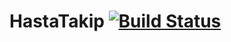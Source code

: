 # HastaTakip [![Build Status](https://travis-ci.org/egegunes/hastatakip.svg?branch=master)](https://travis-ci.org/egegunes/hastatakip)
